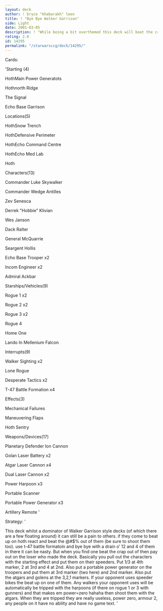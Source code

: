 ```yaml
---
layout: deck
author: ! bryce "khabarakh" leen
title: ! "Bye Bye Walker Garrison"
side: Light
date: 2001-03-05
description: ! "While being a bit overthemed this deck will beat the crap out of any walker garrison deck (that ive ever seen)."
rating: 2.0
id: 14295
permalink: "/starwarsccg/deck/14295/"
---
```

Cards: 

'Starting (4)

HothMain Power Generatots

Hothnorth Ridge

The Signal

Echo Base Garrison


Locations(5)


HothSnow Trench

HothDefensive Perimeter

HothEcho Command Centre

HothEcho Med Lab

Hoth


Characters(13)


Commander Luke Skywalker

Commander Wedge Antilles

Zev Senesca

Derrek "Hobbie" Klivian

Wes Janson

Dack Ralter

General McQuarrie

Seargent Hollis

Echo Base Trooper x2

Incom Engineer x2

Admiral Ackbar


Starships/Vehicles(9)


Rogue 1 x2

Rogue 2 x2

Rogue 3 x2 

Rogue 4 

Home One

Lando In Mellenium Falcon


Interrupts(9)


Walker Sighting x2

Lone Rogue

Desperate Tactics x2

T-47 Battle Formation x4


Effects(3)


Mechanical Failures

Maneuvering Flaps

Hoth Sentry


Weapons/Devices(17)


Planetary Defender Ion Cannon

Golan Laser Battery x2

Atgar Laser Cannon x4

Dual Laser Cannon x2

Power Harpoon x3

Portable Scanner

Portable Power Generator x3

Artillery Remote '

Strategy: '

This deck whilst a dominator of Walker Garrison style decks (of which there are a few floating around) it can still be a pain to others. if they come to beat up on hoth react and beat the @#$% out of them (be sure to shoot them too). use t-47 battle formatoin and bye bye with a drain o’ 12 and 4 of them in there it can be nasty. But when you find one beat the crap out of then pay out on the loser who made the deck. Basically you pull out the characters with the starting effect and put them on their speeders. Put 1/3 at 4th marker, 2 at 3rd and 4 at 2nd. Also put a portable power generator on the troopers and put them at 3rd marker (two here) and 2nd marker. Also put the atgars and golens at the 3,2,1 markers. If your opponent uses speeder bikes the beat up on one of them. Any walkers your opponent uses will be automatically be tripped with the harpoons (if there on rogue 1 or 3 with gunners) and that makes em power=zero hahaha then shoot them with the atgars. When they are tripped they are really useless, power zero, armour 2, any people on it have no ability and have no game text.     '
